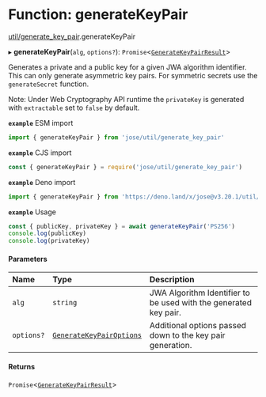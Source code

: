 # Function: generateKeyPair

[util/generate_key_pair](../modules/util_generate_key_pair.md).generateKeyPair

▸ **generateKeyPair**(`alg`, `options?`): `Promise`<[`GenerateKeyPairResult`](../interfaces/util_generate_key_pair.GenerateKeyPairResult.md)\>

Generates a private and a public key for a given JWA algorithm identifier.
This can only generate asymmetric key pairs. For symmetric secrets use the
`generateSecret` function.

Note: Under Web Cryptography API runtime the `privateKey` is generated with
`extractable` set to `false` by default.

**`example`** ESM import
```js
import { generateKeyPair } from 'jose/util/generate_key_pair'
```

**`example`** CJS import
```js
const { generateKeyPair } = require('jose/util/generate_key_pair')
```

**`example`** Deno import
```js
import { generateKeyPair } from 'https://deno.land/x/jose@v3.20.1/util/generate_key_pair.ts'
```

**`example`** Usage
```js
const { publicKey, privateKey } = await generateKeyPair('PS256')
console.log(publicKey)
console.log(privateKey)
```

#### Parameters

| Name | Type | Description |
| :------ | :------ | :------ |
| `alg` | `string` | JWA Algorithm Identifier to be used with the generated key pair. |
| `options?` | [`GenerateKeyPairOptions`](../interfaces/util_generate_key_pair.GenerateKeyPairOptions.md) | Additional options passed down to the key pair generation. |

#### Returns

`Promise`<[`GenerateKeyPairResult`](../interfaces/util_generate_key_pair.GenerateKeyPairResult.md)\>
